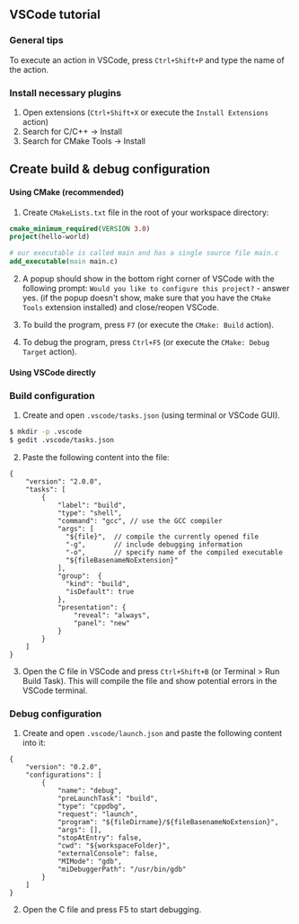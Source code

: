 ## VSCode tutorial
### General tips
To execute an action in VSCode, press `Ctrl+Shift+P` and type the name of the action.

### Install necessary plugins
1. Open extensions (`Ctrl+Shift+X` or execute the `Install Extensions` action)
2. Search for C/C++ -> Install
3. Search for CMake Tools -> Install

## Create build & debug configuration
#### Using CMake (recommended)
1. Create `CMakeLists.txt` file in the root of your workspace directory:
```cmake
cmake_minimum_required(VERSION 3.0)
project(hello-world)

# our executable is called main and has a single source file main.c
add_executable(main main.c)
```

2. A popup should show in the bottom right corner of VSCode with the following prompt:
`Would you like to configure this project?` - answer yes.
(if the popup doesn't show, make sure that you have the `CMake Tools` extension installed)
and close/reopen VSCode.

3. To build the program, press `F7` (or execute the `CMake: Build` action).
4. To debug the program, press `Ctrl+F5` (or execute the `CMake: Debug Target` action).

#### Using VSCode directly
### Build configuration
1. Create and open `.vscode/tasks.json` (using terminal or VSCode GUI).
```bash
$ mkdir -p .vscode
$ gedit .vscode/tasks.json
```

2. Paste the following content into the file:
```json5
{
    "version": "2.0.0",
    "tasks": [
        {
            "label": "build",
            "type": "shell",
            "command": "gcc", // use the GCC compiler
            "args": [
              "${file}",  // compile the currently opened file
              "-g",       // include debugging information
              "-o",       // specify name of the compiled executable
              "${fileBasenameNoExtension}"
            ],
            "group":  {
              "kind": "build",
              "isDefault": true
            },
            "presentation": {
                "reveal": "always",
                "panel": "new"
            }
        }
    ]
}
```

3. Open the C file in VSCode and press `Ctrl+Shift+B` (or Terminal > Run Build Task). This will compile the file
and show potential errors in the VSCode terminal.

### Debug configuration
1. Create and open `.vscode/launch.json` and paste the following content into it:
```json5
{
    "version": "0.2.0",
    "configurations": [
        {
            "name": "debug",
            "preLaunchTask": "build",
            "type": "cppdbg",
            "request": "launch",
            "program": "${fileDirname}/${fileBasenameNoExtension}",
            "args": [],
            "stopAtEntry": false,
            "cwd": "${workspaceFolder}",
            "externalConsole": false,
            "MIMode": "gdb",
            "miDebuggerPath": "/usr/bin/gdb"
        }
    ]
}
```
2. Open the C file and press F5 to start debugging.
